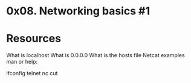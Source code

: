 # 0x08. Networking basics #1

# Resources

What is localhost
What is 0.0.0.0
What is the hosts file
Netcat examples
man or help:

ifconfig
telnet
nc
cut
